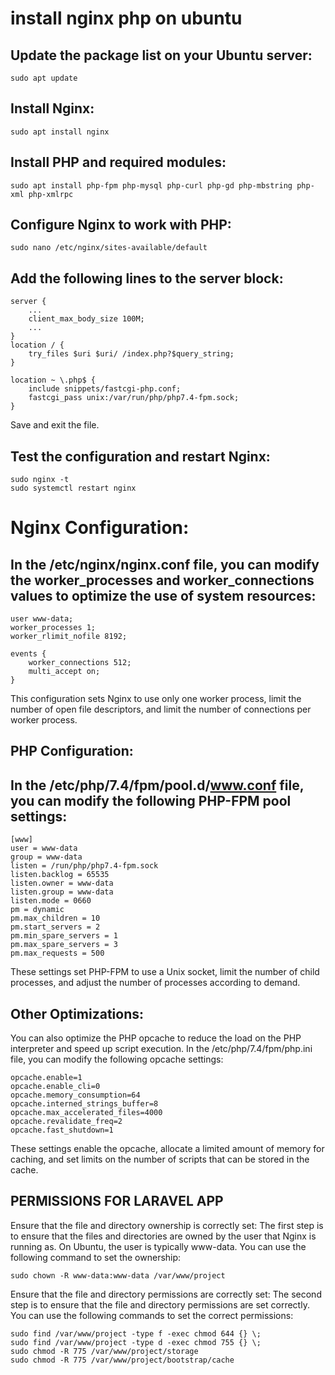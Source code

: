 # install nginx php on ubuntu
## Update the package list on your Ubuntu server:

```
sudo apt update
```

## Install Nginx:
```
sudo apt install nginx
```

## Install PHP and required modules:
```
sudo apt install php-fpm php-mysql php-curl php-gd php-mbstring php-xml php-xmlrpc
```

## Configure Nginx to work with PHP:
```
sudo nano /etc/nginx/sites-available/default
```

## Add the following lines to the server block:
```
server {
    ...
    client_max_body_size 100M;
    ...
}
location / {
    try_files $uri $uri/ /index.php?$query_string;
}

location ~ \.php$ {
    include snippets/fastcgi-php.conf;
    fastcgi_pass unix:/var/run/php/php7.4-fpm.sock;
}
```
Save and exit the file.

## Test the configuration and restart Nginx:
```
sudo nginx -t
sudo systemctl restart nginx
```

# Nginx Configuration:

## In the /etc/nginx/nginx.conf file, you can modify the worker_processes and worker_connections values to optimize the use of system resources:

```
user www-data;
worker_processes 1;
worker_rlimit_nofile 8192;

events {
    worker_connections 512;
    multi_accept on;
}
```

This configuration sets Nginx to use only one worker process, limit the number of open file descriptors, and limit the number of connections per worker process.

## PHP Configuration:

## In the /etc/php/7.4/fpm/pool.d/www.conf file, you can modify the following PHP-FPM pool settings:

```
[www]
user = www-data
group = www-data
listen = /run/php/php7.4-fpm.sock
listen.backlog = 65535
listen.owner = www-data
listen.group = www-data
listen.mode = 0660
pm = dynamic
pm.max_children = 10
pm.start_servers = 2
pm.min_spare_servers = 1
pm.max_spare_servers = 3
pm.max_requests = 500
```
These settings set PHP-FPM to use a Unix socket, limit the number of child processes, and adjust the number of processes according to demand.

## Other Optimizations:

You can also optimize the PHP opcache to reduce the load on the PHP interpreter and speed up script execution. In the /etc/php/7.4/fpm/php.ini file, you can modify the following opcache settings:

```
opcache.enable=1
opcache.enable_cli=0
opcache.memory_consumption=64
opcache.interned_strings_buffer=8
opcache.max_accelerated_files=4000
opcache.revalidate_freq=2
opcache.fast_shutdown=1
```

These settings enable the opcache, allocate a limited amount of memory for caching, and set limits on the number of scripts that can be stored in the cache.

## PERMISSIONS FOR LARAVEL APP

Ensure that the file and directory ownership is correctly set: The first step is to ensure that the files and directories are owned by the user that Nginx is running as. On Ubuntu, the user is typically www-data. You can use the following command to set the ownership:

```
sudo chown -R www-data:www-data /var/www/project
```
Ensure that the file and directory permissions are correctly set: The second step is to ensure that the file and directory permissions are set correctly. You can use the following commands to set the correct permissions:

```
sudo find /var/www/project -type f -exec chmod 644 {} \;
sudo find /var/www/project -type d -exec chmod 755 {} \;
sudo chmod -R 775 /var/www/project/storage
sudo chmod -R 775 /var/www/project/bootstrap/cache
```


